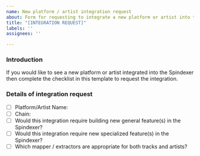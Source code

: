 ```yaml
---
name: New platform / artist integration request
about: Form for requesting to integrate a new platform or artist into the Spindexer
title: "[INTEGRATION REQUEST]"
labels: ''
assignees: ''

---
```


### Introduction

If you would like to see a new platform or artist integrated into the Spindexer then complete the checklist in this template to request the integration.

### Details of integration request

- [ ]  Platform/Artist Name: 
- [ ]  Chain: 
- [ ]  Would this integration require building new general feature(s) in the Spindexer?
- [ ]  Would this integration require new specialized feature(s) in the Spindexer?
- [ ]  Which mapper / extractors are appropriate for both tracks and artists?
